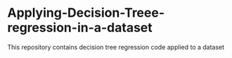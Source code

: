 # Applying-Decision-Treee-regression-in-a-dataset
This repository contains decision tree regression code applied to a dataset
